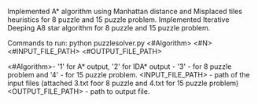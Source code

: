 Implemented A* algorithm using Manhattan distance and Misplaced tiles heuristics for 8 puzzle and 15 puzzle problem.
Implemented Iterative Deeping A8 star algorithm for 8 puzzle and 15 puzzle problem.

Commands to run: python puzzlesolver.py <#Algorithm> <#N> <#INPUT_FILE_PATH> <#OUTPUT_FILE_PATH>

<#Algorithm>- '1' for A* output, '2' for IDA* output
<N>- '3' - for 8 puzzle problem and '4' - for 15 puzzle problem.
<INPUT_FILE_PATH> - path of the input files (attached 3.txt foor 8 puzzle and 4.txt for 15 puzzle problem)
<OUTPUT_FILE_PATH> - path to output file.


